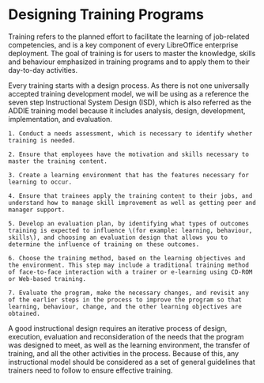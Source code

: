# Designing Training Programs

Training refers to the planned effort to facilitate the learning of job-related competencies, and is a key component of every LibreOffice enterprise deployment. The goal of training is for users to master the knowledge, skills and behaviour emphasized in training programs and to apply them to their day-to-day activities.

Every training starts with a design process. As there is not one universally accepted training development model, we will be using as a reference the seven step Instructional System Design \(ISD\), which is also referred as the ADDIE training model because it includes analysis, design, development, implementation, and evaluation.

    1. Conduct a needs assessment, which is necessary to identify whether training is needed.

    2. Ensure that employees have the motivation and skills necessary to master the training content.

    3. Create a learning environment that has the features necessary for learning to occur.

    4. Ensure that trainees apply the training content to their jobs, and understand how to manage skill improvement as well as getting peer and manager support.

    5. Develop an evaluation plan, by identifying what types of outcomes training is expected to influence \(for example: learning, behaviour, skills\), and choosing an evaluation design that allows you to determine the influence of training on these outcomes.

    6. Choose the training method, based on the learning objectives and the environment. This step may include a traditional training method of face-to-face interaction with a trainer or e-learning using CD-ROM or Web-based training.

    7. Evaluate the program, make the necessary changes, and revisit any of the earlier steps in the process to improve the program so that learning, behaviour, change, and the other learning objectives are obtained.

A good instructional design requires an iterative process of design, execution, evaluation and reconsideration of the needs that the program was designed to meet, as well as the learning environment, the transfer of training, and all the other activities in the process. Because of this, any instructional model should be considered as a set of general guidelines that trainers need to follow to ensure effective training.

